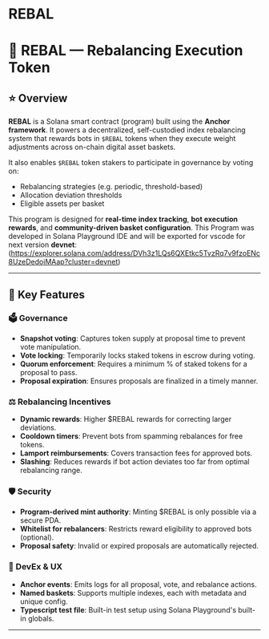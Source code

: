 # REBAL

# 🎯 **REBAL — Rebalancing Execution Token**

## ⭐️ **Overview**

**REBAL** is a Solana smart contract (program) built using the **Anchor framework**. It powers a decentralized, self-custodied index rebalancing system that rewards bots in `$REBAL` tokens when they execute weight adjustments across on-chain digital asset baskets.

It also enables `$REBAL` token stakers to participate in governance by voting on:

- Rebalancing strategies (e.g. periodic, threshold-based)
- Allocation deviation thresholds
- Eligible assets per basket

This program is designed for **real-time index tracking**, **bot execution rewards**, and **community-driven basket configuration**.
This Program was developed in Solana Playground IDE and will be exported for vscode for next version
**devnet**:(https://explorer.solana.com/address/DVh3z1LQs6QXEtkc5TvzRq7v9fzoENc8UzeDedoiMAap?cluster=devnet)

---

## 🔧 **Key Features**

### 🗳 Governance
- **Snapshot voting**: Captures token supply at proposal time to prevent vote manipulation.
- **Vote locking**: Temporarily locks staked tokens in escrow during voting.
- **Quorum enforcement**: Requires a minimum % of staked tokens for a proposal to pass.
- **Proposal expiration**: Ensures proposals are finalized in a timely manner.

### ⚖️ Rebalancing Incentives
- **Dynamic rewards**: Higher $REBAL rewards for correcting larger deviations.
- **Cooldown timers**: Prevent bots from spamming rebalances for free tokens.
- **Lamport reimbursements**: Covers transaction fees for approved bots.
- **Slashing**: Reduces rewards if bot action deviates too far from optimal rebalancing range.

### 🛡 Security
- **Program-derived mint authority**: Minting $REBAL is only possible via a secure PDA.
- **Whitelist for rebalancers**: Restricts reward eligibility to approved bots (optional).
- **Proposal safety**: Invalid or expired proposals are automatically rejected.

### 🧠 DevEx & UX
- **Anchor events**: Emits logs for all proposal, vote, and rebalance actions.
- **Named baskets**: Supports multiple indexes, each with metadata and unique config.
- **Typescript test file**: Built-in test setup using Solana Playground's built-in globals.

---
